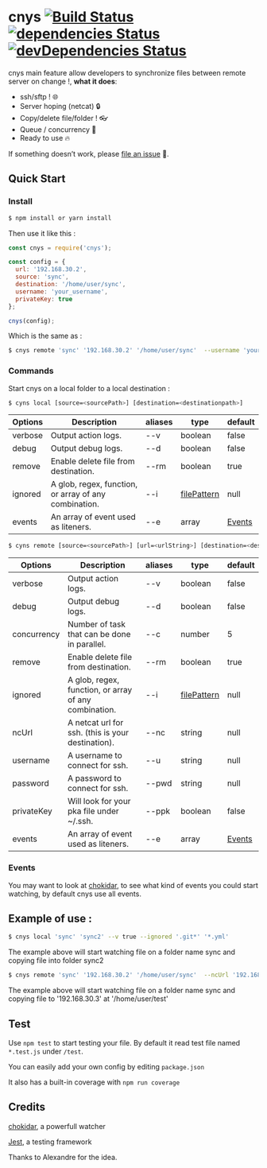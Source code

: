 # cnys [![Build Status](https://travis-ci.org/FabienGreard/cnys.svg?branch=master)](https://travis-ci.org/FabienGreard/cnys)[![dependencies Status](https://david-dm.org/FabienGreard/cnys/status.svg)](https://david-dm.org/FabienGreard/cnys)[![devDependencies Status](https://david-dm.org/FabienGreard/cnys/dev-status.svg)](https://david-dm.org/FabienGreard/cnys?type=dev)

cnys main feature allow developers to synchronize files between remote server on change !, **what it does**:

- ssh/sftp ! :globe_with_meridians:
- Server hoping (netcat) :lock:
- Copy/delete file/folder ! :eyeglasses:
- Queue / concurrency :train:
- Ready to use :fire:

If something doesn’t work, please [file an issue](https://github.com/FabienGreard/cnys/issues/new) :bug:.

## Quick Start

### Install

```sh
$ npm install or yarn install
```

Then use it like this :

```javascript
const cnys = require('cnys');

const config = {
  url: '192.168.30.2',
  source: 'sync',
  destination: '/home/user/sync',
  username: 'your_username',
  privateKey: true
};

cnys(config);
```

Which is the same as :

```sh
$ cnys remote 'sync' '192.168.30.2' '/home/user/sync'  --username 'your_username' --privateKey true
```

### Commands

Start cnys on a local folder to a local destination :

```sh
$ cyns local [source=<sourcePath>] [destination=<destinationpath>]
```

| Options | Description                                           | aliases | type                                                  | default           |
| ------- | ----------------------------------------------------- | ------- | ----------------------------------------------------- | ----------------- |
| verbose | Output action logs.                                   | --v     | boolean                                               | false             |
| debug   | Output debug logs.                                    | --d     | boolean                                               | false             |
| remove  | Enable delete file from destination.                  | --rm    | boolean                                               | true              |
| ignored | A glob, regex, function, or array of any combination. | --i     | [filePattern](https://github.com/micromatch/anymatch) | null              |
| events  | An array of event used as liteners.                   | --e     | array                                                 | [Events](#events) |

```sh
$ cyns remote [source=<sourcePath>] [url=<urlString>] [destination=<destinationpath>]
```

| Options     | Description                                           | aliases | type                                                  | default           |
| ----------- | ----------------------------------------------------- | ------- | ----------------------------------------------------- | ----------------- |
| verbose     | Output action logs.                                   | --v     | boolean                                               | false             |
| debug       | Output debug logs.                                    | --d     | boolean                                               | false             |
| concurrency | Number of task that can be done in parallel.          | --c     | number                                                | 5                 |
| remove      | Enable delete file from destination.                  | --rm    | boolean                                               | true              |
| ignored     | A glob, regex, function, or array of any combination. | --i     | [filePattern](https://github.com/micromatch/anymatch) | null              |
| ncUrl       | A netcat url for ssh. (this is your destination).     | --nc    | string                                                | null              |
| username    | A username to connect for ssh.                        | --u     | string                                                | null              |
| password    | A password to connect for ssh.                        | --pwd   | string                                                | null              |
| privateKey  | Will look for your pka file under ~/.ssh.             | --ppk   | boolean                                               | false             |
| events      | An array of event used as liteners.                   | --e     | array                                                 | [Events](#events) |

### Events

You may want to look at [chokidar](https://github.com/paulmillr/chokidar), to see what kind of events you could start watching, by default cnys use all events.

## Example of use :

```sh
$ cnys local 'sync' 'sync2' --v true --ignored '.git*' '*.yml'
```

The example above will start watching file on a folder name sync and copying file into folder sync2

```sh
$ cnys remote 'sync' '192.168.30.2' '/home/user/sync'  --ncUrl '192.168.30.3' --username 'your_username' --privateKey true
```

The example above will start watching file on a folder name sync and copying file to '192.168.30.3' at '/home/user/test'

## Test

Use `npm test` to start testing your file. By default it read test file named `*.test.js` under `/test`.

You can easily add your own config by editing `package.json`

It also has a built-in coverage with `npm run coverage`

## Credits

[chokidar](https://github.com/paulmillr/chokidar), a powerfull watcher

[Jest](https://facebook.github.io/jest/), a testing framework

Thanks to Alexandre for the idea.
